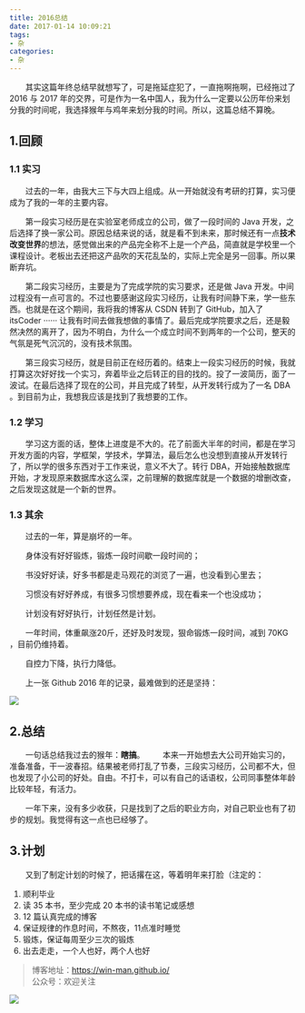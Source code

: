 ```yaml
---
title: 2016总结
date: 2017-01-14 10:09:21
tags:
- 杂
categories:
- 杂
---
```


　　其实这篇年终总结早就想写了，可是拖延症犯了，一直拖啊拖啊，已经拖过了 2016 与 2017 年的交界，可是作为一名中国人，我为什么一定要以公历年份来划分我的时间呢，我选择猴年与鸡年来划分我的时间。所以，这篇总结不算晚。

## 1.回顾

### 1.1 实习

　　过去的一年，由我大三下与大四上组成。从一开始就没有考研的打算，实习便成为了我的一年的主要内容。

　　第一段实习经历是在实验室老师成立的公司，做了一段时间的 Java 开发，之后选择了换一家公司。原因总结来说的话，就是看不到未来，那时候还有一点**技术改变世界**的想法，感觉做出来的产品完全称不上是一个产品，简直就是学校里一个课程设计。老板出去还把这产品吹的天花乱坠的，实际上完全是另一回事。所以果断弃坑。

　　第二段实习经历，主要是为了完成学院的实习要求，还是做 Java 开发。中间过程没有一点可言的。不过也要感谢这段实习经历，让我有时间静下来，学一些东西。也就是在这个期间，我将我的博客从 CSDN 转到了 GitHub，加入了 itsCoder ······ 让我有时间去做我想做的事情了。最后完成学院要求之后，还是毅然决然的离开了，因为不明白，为什么一个成立时间不到两年的一个公司，整天的气氛是死气沉沉的，没有技术氛围。

　　第三段实习经历，就是目前正在经历着的。结束上一段实习经历的时候，我就打算这次好好找一个实习，奔着毕业之后转正的目的找的。投了一波简历，面了一波试。在最后选择了现在的公司，并且完成了转型，从开发转行成为了一名 DBA 。到目前为止，我想我应该是找到了我想要的工作。

### 1.2 学习

　　学习这方面的话，整体上进度是不大的。花了前面大半年的时间，都是在学习开发方面的内容，学框架，学技术，学算法，最后怎么也没想到直接从开发转行了，所以学的很多东西对于工作来说，意义不大了。转行 DBA，开始接触数据库开始，才发现原来数据库水这么深，之前理解的数据库就是一个数据的增删改查，之后发现这就是一个新的世界。

### 1.3 其余

　　过去的一年，算是崩坏的一年。

　　身体没有好好锻炼，锻炼一段时间歇一段时间的；

　　书没好好读，好多书都是走马观花的浏览了一遍，也没看到心里去；

　　习惯没有好好养成，有很多习惯想要养成，现在看来一个也没成功；

　　计划没有好好执行，计划任然是计划。

　　一年时间，体重飙涨20斤，还好及时发现，狠命锻炼一段时间，减到 70KG ，目前仍维持着。

　　自控力下降，执行力降低。

　　上一张 Github 2016 年的记录，最难做到的还是坚持：

![](http://oc4wmeyj8.bkt.clouddn.com/github-2016.PNG)

## 2.总结

　　一句话总结我过去的猴年：**瞎搞**。
　　本来一开始想去大公司开始实习的，准备准备，干一波春招。结果被老师打乱了节奏，三段实习经历，公司都不大，但也发现了小公司的好处。自由。不打卡，可以有自己的话语权，公司同事整体年龄比较年轻，有活力。

　　一年下来，没有多少收获，只是找到了之后的职业方向，对自己职业也有了初步的规划。我觉得有这一点也已经够了。

## 3.计划

　　又到了制定计划的时候了，把话撂在这，等着明年来打脸（注定的：

1. 顺利毕业
2. 读 35 本书，至少完成 20 本书的读书笔记或感想
3. 12 篇认真完成的博客
4. 保证规律的作息时间，不熬夜，11点准时睡觉
5. 锻炼，保证每周至少三次的锻炼
6. 出去走走，一个人也好，两个人也好 

> 博客地址：https://win-man.github.io/  
> 公众号：欢迎关注  

![](https://user-gold-cdn.xitu.io/2018/8/16/165435ce71d2b88b?w=258&h=258&f=jpeg&s=26568)
